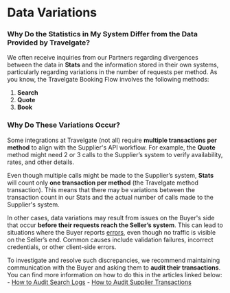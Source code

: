 ﻿---
sidebar_position: 5
---

# Data Variations

### Why Do the Statistics in My System Differ from the Data Provided by Travelgate?

We often receive inquiries from our Partners regarding divergences between the data in **Stats** and the information stored in their own systems, particularly regarding variations in the number of requests per method. As you know, the Travelgate Booking Flow involves the following methods:

1. **Search**
2. **Quote**
3. **Book**

### Why Do These Variations Occur?

Some integrations at Travelgate (not all) require **multiple transactions per method** to align with the Supplier's API workflow. For example, the **Quote** method might need 2 or 3 calls to the Supplier’s system to verify availability, rates, and other details.

Even though multiple calls might be made to the Supplier’s system, **Stats** will count only **one transaction per method** (the Travelgate method transaction). This means that there may be variations between the transaction count in our Stats and the actual number of calls made to the Supplier's system.

In other cases, data variations may result from issues on the Buyer's side that occur **before their requests reach the Seller’s system**. This can lead to situations where the Buyer reports [errors](/kb/connectivity-products/for-buyers/errors-and-warnings/overview), even though no traffic is visible on the Seller’s end. Common causes include validation failures, incorrect credentials, or other client-side errors.

To investigate and resolve such discrepancies, we recommend maintaining communication with the Buyer and asking them to **audit their transactions**. You can find more information on how to do this in the articles linked below:
    - [How to Audit Search Logs](/kb/platform/app-features/monitoring-tools/logging/audit-searches-functionality)
    - [How to Audit Supplier Transactions](/kb/platform/app-features/monitoring-tools/logging/audit-supplier-transactions)